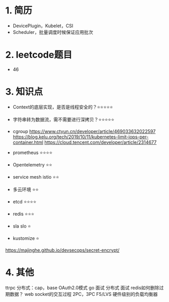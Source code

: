 
# 1. 简历

- DevicePlugin，Kubelet，CSI
- Scheduler，批量调度时候保证应用批次


# 2. leetcode题目

- 46

# 3. 知识点

- Context的底层实现，是否是线程安全的？⭐⭐⭐⭐⭐
- 字符串转为数据流，需不需要进行深拷贝？⭐⭐⭐⭐⭐

- cgroup
https://www.ctyun.cn/developer/article/469033632022597
https://blog.kelu.org/tech/2019/10/11/kubernetes-limit-iops-per-container.html
https://cloud.tencent.com/developer/article/2314677

- prometheus ⭐⭐⭐⭐
- Opentelemetry ⭐⭐

- service mesh istio ⭐⭐
- 多云环境 ⭐⭐
- etcd  ⭐⭐⭐⭐
- redis ⭐⭐⭐
- sla slo ⭐
- kustomize ⭐

https://majinghe.github.io/devsecops/secret-encrypt/


# 4. 其他

ttrpc
分布式：cap，base
OAuth2.0模式
go 面试
分布式 面试
redis如何删除过期数据？
web socket的交互过程
2PC，3PC
F5/LVS 硬件级别的负载均衡器


